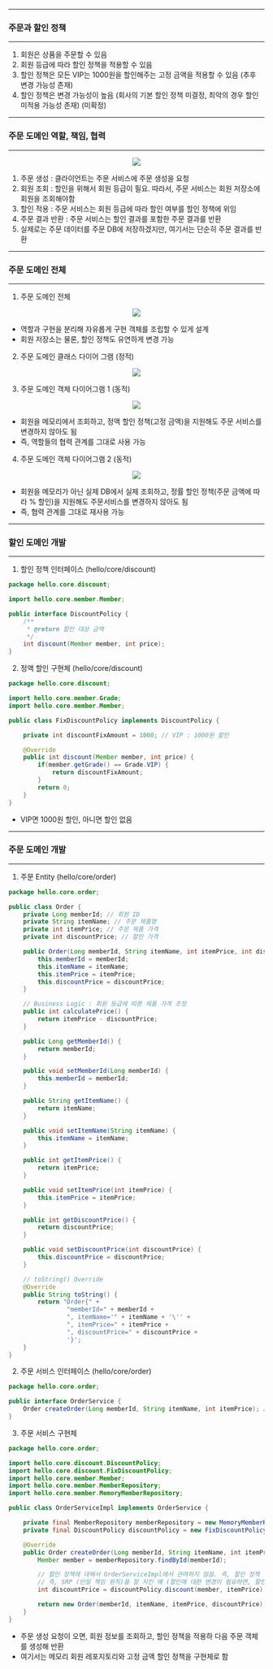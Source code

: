 -----
### 주문과 할인 정책
-----
1. 회원은 상품을 주문할 수 있음
2. 회원 등급에 따라 할인 정책을 적용할 수 있음
3. 할인 정책은 모든 VIP는 1000원을 할인해주는 고정 금액을 적용할 수 있음 (추후 변경 가능성 존재)
4. 할인 정책은 변경 가능성이 높음 (회사의 기본 할인 정책 미결정, 최악의 경우 할인 미적용 가능성 존재) (미확정)

-----
### 주문 도메인 역할, 책임, 협력
-----
<div align="center">
<img src="https://github.com/sooyounghan/Data-Base/assets/34672301/f5449c00-0004-4ec3-9c5d-268b8ef1138f">
</div>

1. 주문 생성 : 클라이언트는 주문 서비스에 주문 생성을 요청
2. 회원 조회 : 할인을 위해서 회원 등급이 필요. 따라서, 주문 서비스는 회원 저장소에 회원을 조회해야함
3. 할인 적용 : 주문 서비스는 회원 등급에 따라 할인 여부를 할인 정책에 위임
4. 주문 결과 반환 : 주문 서비스는 할인 결과를 포함한 주문 결과를 반환
5. 실제로는 주문 데이터를 주문 DB에 저장하겠지만, 여기서는 단순히 주문 결과를 반환

-----
### 주문 도메인 전체
-----
1. 주문 도메인 전체
<div align="center">
<img src="https://github.com/sooyounghan/Data-Base/assets/34672301/9b583dc1-6946-46e9-ab9a-814083a6f0b5">
</div>

  - 역할과 구현을 분리해 자유롭게 구현 객체를 조립할 수 있게 설계
  - 회원 저장소는 물론, 할인 정책도 유연하게 변경 가능

2. 주문 도메인 클래스 다이어 그램 (정적)
<div align="center">
<img src="https://github.com/sooyounghan/Data-Base/assets/34672301/dec8279a-b750-44f6-85e8-0d609243591b">
</div>

3. 주문 도메인 객체 다이어그램 1 (동적)
<div align="center">
<img src="https://github.com/sooyounghan/Data-Base/assets/34672301/04365ae5-40d8-446a-b617-af26ca9e2002">
</div>

  - 회원을 메모리에서 조회하고, 정액 할인 정책(고정 금액)을 지원해도 주문 서비스를 변경하지 않아도 됨
  - 즉, 역할들의 협력 관계를 그대로 사용 가능

4. 주문 도메인 객체 다이어그램 2 (동적)
<div align="center">
<img src="https://github.com/sooyounghan/Data-Base/assets/34672301/f8468ab0-ae2d-48b5-80b9-9acc82772eae">
</div>

  - 회원을 메모리가 아닌 실제 DB에서 실제 조회하고, 정률 할인 정책(주문 금액에 따라 % 할인)을 지원해도 주문서비스를 변경하지 않아도 됨
  - 즉, 협력 관계를 그대로 재사용 가능

-----
### 할인 도메인 개발
-----
1. 할인 정책 인터페이스 (hello/core/discount)
```java
package hello.core.discount;

import hello.core.member.Member;

public interface DiscountPolicy {
    /**
     * @return 할인 대상 금액
     */
    int discount(Member member, int price);
}
```

2. 정액 할인 구현체 (hello/core/discount)
```java
package hello.core.discount;

import hello.core.member.Grade;
import hello.core.member.Member;

public class FixDiscountPolicy implements DiscountPolicy {

    private int discountFixAmount = 1000; // VIP : 1000원 할인

    @Override
    public int discount(Member member, int price) {
        if(member.getGrade() == Grade.VIP) {
            return discountFixAmount;
        }
        return 0;
    }
}
```
  - VIP면 1000원 할인, 아니면 할인 없음

-----
### 주문 도메인 개발
-----
1. 주문 Entity (hello/core/order)
```java
package hello.core.order;

public class Order {
    private Long memberId; // 회원 ID
    private String itemName; // 주문 제품명
    private int itemPrice; // 주문 제품 가격
    private int discountPrice; // 할인 가격

    public Order(Long memberId, String itemName, int itemPrice, int discountPrice) {
        this.memberId = memberId;
        this.itemName = itemName;
        this.itemPrice = itemPrice;
        this.discountPrice = discountPrice;
    }

    // Business Logic : 회원 등급에 따른 제품 가격 조정
    public int calculatePrice() {
        return itemPrice - discountPrice;
    }

    public Long getMemberId() {
        return memberId;
    }

    public void setMemberId(Long memberId) {
        this.memberId = memberId;
    }

    public String getItemName() {
        return itemName;
    }

    public void setItemName(String itemName) {
        this.itemName = itemName;
    }

    public int getItemPrice() {
        return itemPrice;
    }

    public void setItemPrice(int itemPrice) {
        this.itemPrice = itemPrice;
    }

    public int getDiscountPrice() {
        return discountPrice;
    }

    public void setDiscountPrice(int discountPrice) {
        this.discountPrice = discountPrice;
    }

    // toString() Override
    @Override
    public String toString() {
        return "Order{" +
                "memberId=" + memberId +
                ", itemName='" + itemName + '\'' +
                ", itemPrice=" + itemPrice +
                ", discountPrice=" + discountPrice +
                '}';
    }
}
```

2. 주문 서비스 인터페이스 (hello/core/order)
```java
package hello.core.order;

public interface OrderService {
    Order createOrder(Long memberId, String itemName, int itemPrice); // 회원이 주문한 주문 제품에 대한 정보 반환
}
```

3. 주문 서비스 구현체
```java
package hello.core.order;

import hello.core.discount.DiscountPolicy;
import hello.core.discount.FixDiscountPolicy;
import hello.core.member.Member;
import hello.core.member.MemberRepository;
import hello.core.member.MemoryMemberRepository;

public class OrderServiceImpl implements OrderService {

    private final MemberRepository memberRepository = new MemoryMemberRepository();
    private final DiscountPolicy discountPolicy = new FixDiscountPolicy();

    @Override
    public Order createOrder(Long memberId, String itemName, int itemPrice) {
        Member member = memberRepository.findById(memberId);

        // 할인 정책에 대해서 OrderServiceImpl에서 관여하지 않음. 즉, 할인 정책 역할에 위임했기에 그 결과만 받으면 됨
        // 즉, SRP (단일 책임 원칙)을 잘 지킨 예 (할인에 대한 변경이 필요하면, 할인 역할 부분만 변경하면 됨)
        int discountPrice = discountPolicy.discount(member, itemPrice);

        return new Order(memberId, itemName, itemPrice, discountPrice);
    }
}
```

  - 주문 생성 요청이 오면, 회원 정보를 조회하고, 할인 정책을 적용하 다음 주문 객체를 생성해 반환
  - 여기서는 메모리 회원 레포지토리와 고정 금액 할인 정책을 구현체로 함

